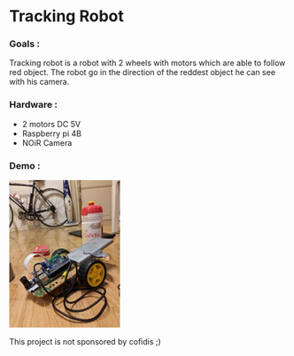 # Tracking Robot

### Goals :
Tracking robot is a robot with 2 wheels with motors which are able to follow red object.
The robot go in the direction of the reddest object he can see with his camera.

### Hardware :
- 2 motors DC 5V
- Raspberry pi 4B
- NOiR Camera

### Demo :
<img src="demo.jpeg" width="200">

This project is not sponsored by cofidis ;)
